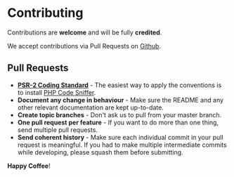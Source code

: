 # Contributing

Contributions are **welcome** and will be fully **credited**.

We accept contributions via Pull Requests on [Github](https://github.com/adventureandre/Lib).

## Pull Requests

- **[PSR-2 Coding Standard](https://github.com/php-fig/fig-standards)** - The easiest way to apply the conventions is to install [PHP Code Sniffer](http://pear.php.net/package/PHP_CodeSniffer).
- **Document any change in behaviour** - Make sure the README and any other relevant documentation are kept up-to-date.
- **Create topic branches** - Don't ask us to pull from your master branch.
- **One pull request per feature** - If you want to do more than one thing, send multiple pull requests.
- **Send coherent history** - Make sure each individual commit in your pull request is meaningful. If you had to make multiple intermediate commits while developing, please squash them before submitting.

**Happy Coffee**!
